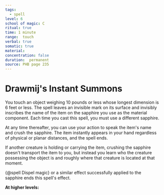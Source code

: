 ```yaml
---
tags:
  - spell
level: 6
school of magic: C
ritual: true
time: 1 minute
range:  touch
verbal: true
somatic: true
material: 
concentration: false
duration:  permanent
source: PHB page 235
---
```

# Drawmij's Instant Summons
You touch an object weighing 10 pounds or less whose longest dimension is 6 feet or less. The spell leaves an invisible mark on its surface and invisibly inscribes the name of the item on the sapphire you use as the material component. Each time you cast this spell, you must use a different sapphire.

At any time thereafter, you can use your action to speak the item's name and crush the sapphire. The item instantly appears in your hand regardless of physical or planar distances, and the spell ends.

If another creature is holding or carrying the item, crushing the sapphire doesn't transport the item to you, but instead you learn who the creature possessing the object is and roughly where that creature is located at that moment.

{@spell Dispel magic} or a similar effect successfully applied to the sapphire ends this spell's effect.

**At higher levels:** 